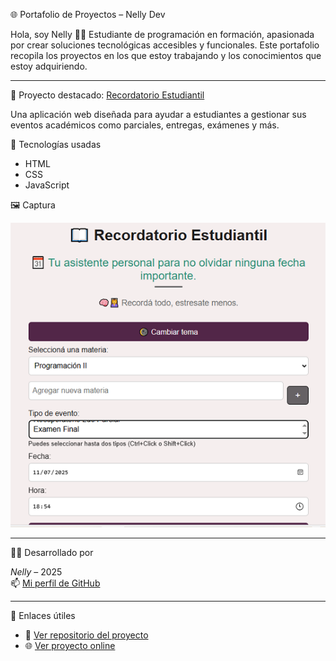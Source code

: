🌐 Portafolio de Proyectos – Nelly Dev

Hola, soy Nelly 👩‍💻 Estudiante de programación en formación, apasionada por crear soluciones tecnológicas accesibles y funcionales. 
Este portafolio recopila los proyectos en los que estoy trabajando y los conocimientos que estoy adquiriendo.

---

📌 Proyecto destacado: [Recordatorio Estudiantil](https://portafolio-nelly.netlify.app/)

Una aplicación web diseñada para ayudar a estudiantes a gestionar sus eventos académicos como parciales, entregas, exámenes y más.

🚀 Tecnologías usadas

- HTML
- CSS
- JavaScript

🖼 Captura

![Vista previa](./recordatorio.png)

---

👩‍💻 Desarrollado por

*Nelly* – 2025  
📫 [Mi perfil de GitHub](http://github.com/NellyBurgos)

---

🔗 Enlaces útiles

- 📁 [Ver repositorio del proyecto](https://github.com/NellyBurgos/recordatorio-estudiantil.git)
- 🌐 [Ver proyecto online](https://nellyburgos.github.io/recordatorio-estudiantil/)
